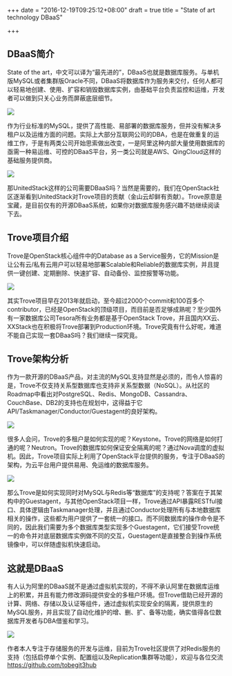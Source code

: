 +++
date = "2016-12-19T09:25:12+08:00"
draft = true
title = "State of art technology DBaaS"

+++

## DBaaS简介

State of the art，中文可以译为“最先进的”，DBaaS也就是数据库服务。与单机版MySQL或者集群版Oracle不同，DBaaS将数据库作为服务来交付，任何人都可以轻易地创建、使用、扩容和销毁数据库实例，由基础平台负责监控和运维，开发者可以做到只关心业务而屏蔽底层细节。

![](/images/dbaas.jpg)

作为行业标准的MySQL，提供了高性能、易部署的数据库服务，但并没有解决多租户以及运维方面的问题。实际上大部分互联网公司的DBA，也是在做重复的运维工作，于是有两类公司开始思索做出改变，一是阿里这种内部大量使用数据库的亟需一种易运维、可控的DBaaS平台，另一类公司就是AWS、QingCloud这样的基础服务提供商。

![](/images/rds.jpg)

那UnitedStack这样的公司需要DBaaS吗？当然是需要的，我们在OpenStack社区逐渐看到UnitedStack对Trove项目的贡献（金山云却鲜有贡献）。Trove原意是宝藏，是目前仅有的开源DBaaS系统，如果你对数据库服务感兴趣不妨继续阅读下去。

## Trove项目介绍

Trove是OpenStack核心组件中的Database as a Service服务，它的Mission是让公有云/私有云用户可以轻易地部署Scalable和Reliable的数据库实例，并且提供一键创建、定期删除、快速扩容、自动备份、监控报警等功能。

![](/images/trove.jpg)

其实Trove项目早在2013年就启动，至今超过2000个commit和100百多个contributor，已经是OpenStack的顶级项目，而目前是否足够成熟呢？至少国外有一家数据库公司Tesora所有业务都是基于OpenStack Trove，并且国内XX云、XXStack也在积极将Trove部署到Production环境。Trove究竟有什么好呢，难道不能自己实现一套DBaaS吗？我们继续一探究竟。

## Trove架构分析

作为一款开源的DBaaS产品，对主流的MySQL支持显然是必须的，而令人惊喜的是，Trove不仅支持关系型数据库也支持非关系型数据（NoSQL）。从社区的Roadmap中看出对PostgreSQL、Redis、MongoDB、Cassandra、CouchBase、DB2的支持也在规划中，这得益于它API/Taskmanager/Conductor/Guestagent的良好架构。

![](/images/trove-architecture.jpg)

很多人会问，Trove的多租户是如何实现的呢？Keystone。Trove的网络是如何打通的呢？Neutron。Trove的数据库如何保证安全隔离的呢？通过Nova调度的虚拟机。因此，Trove项目实际上利用了OpenStack平台提供的服务，专注于DBaaS的架构，为云平台用户提供易用、免运维的数据库服务。

![](/images/trove-horizon.jpg)

那么Trove是如何实现同时对MySQL与Redis等“数据库”的支持呢？答案在于其架构中的Guestagent，与其他OpenStack项目一样，Trove通过API暴露RESTful接口、具体逻辑由Taskmanager处理，并且通过Conductor处理所有与本地数据库相关的操作，这些都为用户提供了一套统一的接口。而不同数据库的操作命令是不同的，因此我们需要为多个数据库类型实现多个Guestagent，它们接受Trove统一的命令并对底层数据库实例做不同的交互，Guestagent是直接整合到操作系统镜像中，可以伴随虚拟机快速启动。

## 这就是DBaaS

有人认为阿里的DBaaS就不是通过虚拟机实现的，不得不承认阿里在数据库运维上的积累，并且有能力修改源码提供安全的多租户环境。但Trove借助已经开源的计算、网络、存储以及认证等组件，通过虚拟机实现安全的隔离，提供原生的MySQL服务，并且实现了自动化维护的增、删、扩、备等功能，确实值得各位数据库开发者与DBA借鉴和学习。

![](/images/trove-cartoon.jpg)

作者本人专注于存储服务的开发与运维，目前为Trove社区提供了对Redis服务的支持（包括启停单个实例、配置组以及Replication集群等功能），欢迎与各位交流 https://github.com/tobegit3hub
